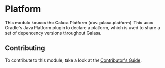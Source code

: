 # Platform

This module houses the Galasa Platform (dev.galasa.platform). This uses Gradle's Java Platform plugin to declare a platform, which is used to share a set of dependency versions throughout Galasa.

## Contributing

To contribute to this module, take a look at the [Contributor's Guide](https://github.com/galasa-dev/galasa/blob/main/CONTRIBUTING.md).
